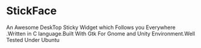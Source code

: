 # StickFace
An Awesome DeskTop Sticky Widget which Follows you Everywhere .Written in C language.Built With Gtk For Gnome and Unity Environment.Well Tested Under Ubuntu
